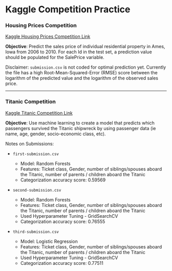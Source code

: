 # Kaggle Competition Practice

### Housing Prices Competition 
[Kaggle Housing Prices Competition Link](https://www.kaggle.com/c/home-data-for-ml-course/overview/description)

**Objective**: Predict the sales price of individual residential property in Ames, Iowa from 2006 to 2010. For each Id in the test set, a prediction value should be populated for the SalePrice variable.

Disclaimer: `submission.csv` is not coded for optimal prediction yet. Currently the file has a high Root-Mean-Squared-Error (RMSE) score between the logarithm of the predicted value and the logarithm of the observed sales price. 


---


### Titanic Competition 
[Kaggle Titanic Competition Link](https://www.kaggle.com/c/titanic)

**Objective**: Use machine learning to create a model that predicts which passengers survived the Titanic shipwreck by using passenger data (ie name, age, gender, socio-economic class, etc).

Notes on Submissions: 
- `first-submission.csv` 
	- Model: Random Forests
	- Features: Ticket class, Gender, number of siblings/spouses aboard the Titanic, number of parents / children aboard the Titanic
	- Categorization accuracy score: 0.59569

- `second-submission.csv`
	- Model: Random Forests
	- Features: Ticket class, Gender, number of siblings/spouses aboard the Titanic, number of parents / children aboard the Titanic
	- Used Hyperparameter Tuning - GridSearchCV
	- Categorization accuracy score: 0.76555

- `third-submission.csv`
	- Model: Logistic Regression
	- Features: Ticket class, Gender, number of siblings/spouses aboard the Titanic, number of parents / children aboard the Titanic
	- Used Hyperparameter Tuning - GridSearchCV
	- Categorization accuracy score: 0.77511